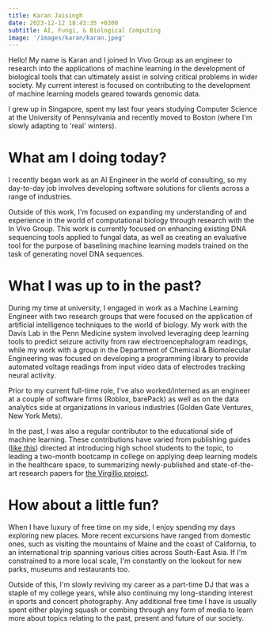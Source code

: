```yaml
---
title: Karan Jaisingh
date: 2023-12-12 18:43:35 +0300
subtitle: AI, Fungi, & Biological Computing
image: '/images/karan/karan.jpeg'
---
```


Hello! My name is Karan and I joined In Vivo Group as an engineer to research into the applications of machine learning in the development of biological tools that can ultimately assist in solving critical problems in wider society. My current interest is focused on contributing to the development of machine learning models geared towards genomic data.

I grew up in Singapore, spent my last four years studying Computer Science at the University of Pennsylvania and recently moved to Boston (where I'm slowly adapting to 'real' winters).

# What am I doing today?
I recently began work as an AI Engineer in the world of consulting, so my day-to-day job involves developing software solutions for clients across a range of industries.

Outside of this work, I'm focused on expanding my understanding of and experience in the world of computational biology through research with the In Vivo Group. This work is currently focused on enhancing existing DNA sequencing tools applied to fungal data, as well as creating an evaluative tool for the purpose of baselining machine learning models trained on the task of generating novel DNA sequences.

# What I was up to in the past?
During my time at university, I engaged in work as a Machine Learning Engineer with two research groups that were focused on the application of artificial intelligence techniques to the world of biology. My work with the Davis Lab in the Penn Medicine system involved leveraging deep learning tools to predict seizure activity from raw electroencephalogram readings, while my work with a group in the Department of Chemical & Biomolecular Engineering was focused on developing a programming library to provide automated voltage readings from input video data of electrodes tracking neural activity.

Prior to my current full-time role, I've also worked/interned as an engineer at a couple of software firms (Roblox, barePack) as well as on the data analytics side at organizations in various industries (Golden Gate Ventures, New York Mets).

In the past, I was also a regular contributor to the educational side of machine learning. These contributions have varied from publishing guides ([like this](https://github.com/kjaisingh/high-school-guide-to-machine-learning)) directed at introducing high school students to the topic, to leading a two-month bootcamp in college on applying deep learning models in the healthcare space, to summarizing newly-published and state-of-the-art research papers for [the Virgillio project](https://github.com/virgili0/Virgilio). 

# How about a little fun?
When I have luxury of free time on my side, I enjoy spending my days exploring new places. More recent excursions have ranged from domestic ones, such as visiting the mountains of Maine and the coast of California, to an international trip spanning various cities across South-East Asia. If I'm constrained to a more local scale, I'm constantly on the lookout for new parks, museums and restaurants too.

Outside of this, I'm slowly reviving my career as a part-time DJ that was a staple of my college years, while also continuing my long-standing interest in sports and concert photography. Any additional free time I have is usually spent either playing squash or combing through any form of media to learn more about topics relating to the past, present and future of our society. 

